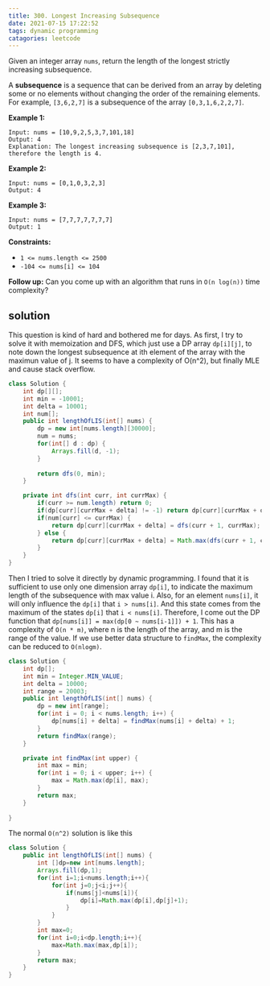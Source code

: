 ```yaml
---
title: 300. Longest Increasing Subsequence
date: 2021-07-15 17:22:52
tags: dynamic programming
catagories: leetcode
---
```


Given an integer array `nums`, return the length of the longest strictly increasing subsequence.

A **subsequence** is a sequence that can be derived from an array by deleting some or no elements without changing the order of the remaining elements. For example, `[3,6,2,7]` is a subsequence of the array `[0,3,1,6,2,2,7]`.

 

**Example 1:**

```
Input: nums = [10,9,2,5,3,7,101,18]
Output: 4
Explanation: The longest increasing subsequence is [2,3,7,101], therefore the length is 4.
```

**Example 2:**

```
Input: nums = [0,1,0,3,2,3]
Output: 4
```

**Example 3:**

```
Input: nums = [7,7,7,7,7,7,7]
Output: 1
```

 

**Constraints:**

- `1 <= nums.length <= 2500`
- `-104 <= nums[i] <= 104`

 

**Follow up:** Can you come up with an algorithm that runs in `O(n log(n))` time complexity?

## solution 
This question is kind of hard and bothered me for days. As first, I try to solve it with memoization and DFS, which just use a DP array `dp[i][j]`, to note down the longest subsequence at ith element of the array with the maximun value of j. It seems to have a complexity of O(n^2), but finally MLE and cause stack overflow.


```Java
class Solution {
    int dp[][];
    int min = -10001;
    int delta = 10001;
    int num[];
    public int lengthOfLIS(int[] nums) {
        dp = new int[nums.length][30000];
        num = nums;
        for(int[] d : dp) {
            Arrays.fill(d, -1);
        }
        
        return dfs(0, min);
    }

    private int dfs(int curr, int currMax) {
        if(curr >= num.length) return 0;
        if(dp[curr][currMax + delta] != -1) return dp[curr][currMax + delta];
        if(num[curr] <= currMax) {
            return dp[curr][currMax + delta] = dfs(curr + 1, currMax);
        } else {
            return dp[curr][currMax + delta] = Math.max(dfs(curr + 1, currMax), dfs(curr + 1, num[curr]) + 1);
        }
    }
}

```  


Then I tried to solve it directly by dynamic programming. I found that it is sufficient to use only one dimension array `dp[i]`, to indicate the maximum length of the subsequence with max value i. Also, for an element `nums[i]`, it will only influence the `dp[i]` that `i > nums[i]`. And this state comes from the maximum of the states `dp[i]` that `i < nums[i]`. Therefore, I come out the DP function that `dp[nums[i]] = max(dp[0 ~ nums[i-1]]) + 1`. This has a complexity of `O(n * m)`, where n is the length of the array, and m is the range of the value. If we use better data structure to `findMax`, the complexity can be reduced to `O(nlogm)`.


``` Java
class Solution {
    int dp[];
    int min = Integer.MIN_VALUE;
    int delta = 10000;
    int range = 20003;
    public int lengthOfLIS(int[] nums) {
        dp = new int[range];
        for(int i = 0; i < nums.length; i++) {
            dp[nums[i] + delta] = findMax(nums[i] + delta) + 1;
        }
        return findMax(range);
    }

    private int findMax(int upper) {
        int max = min;
        for(int i = 0; i < upper; i++) {
            max = Math.max(dp[i], max);
        }
        return max;
    }
    
}
```

The normal `O(n^2)` solution is like this
```Java
class Solution {
    public int lengthOfLIS(int[] nums) {
        int []dp=new int[nums.length];
        Arrays.fill(dp,1);
        for(int i=1;i<nums.length;i++){
            for(int j=0;j<i;j++){
                if(nums[j]<nums[i]){
                    dp[i]=Math.max(dp[i],dp[j]+1);
                }
            }
        }
        int max=0;
        for(int i=0;i<dp.length;i++){
            max=Math.max(max,dp[i]);
        }
        return max;
    }
}
```


